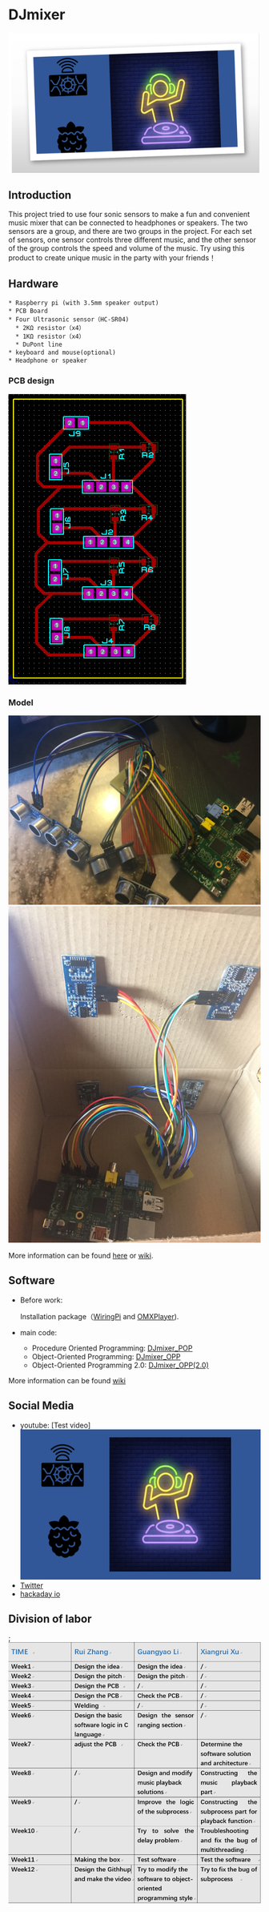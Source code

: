 # DJmixer
[![video](  https://github.com/GuangyaoLI/DJmixer/blob/master/DJmixer.png)](https://www.youtube.com/watch?v=tp2C-s11dhI)

Introduction
-----
This project tried to use four sonic sensors to make a fun and convenient music mixer that can be connected to headphones or speakers. 
The two sensors are a group, and there are two groups in the project. 
For each set of sensors,
one sensor controls three different music, and the other sensor of the group controls the speed and volume of the music.
Try using this product to create unique music in the party with your friends！

Hardware
-----
```
* Raspberry pi (with 3.5mm speaker output)
* PCB Board
* Four Ultrasonic sensor（HC-SR04)
  * 2KΩ resistor（x4）
  * 1KΩ resistor（x4）
  * DuPont line
* keyboard and mouse(optional)
* Headphone or speaker
```
### PCB design
![](https://github.com/GuangyaoLI/DJmixer/blob/master/hardware/layout.png)

### Model
![](https://github.com/GuangyaoLI/DJmixer/blob/master/img/Initial_model.jpg)
![](https://github.com/GuangyaoLI/DJmixer/blob/master/img/Inside_%20box.jpg)

More information can be found [here](https://github.com/GuangyaoLI/DJmixer/tree/master/hardware) or [wiki](https://github.com/GuangyaoLI/DJmixer/wiki/Hardware).

Software
-----

* Before work:

    Installation package（[WiringPi](http://wiringpi.com/download-and-install/) and [OMXPlayer](https://www.raspberrypi.org/documentation/raspbian/applications/omxplayer.md)).     
   

* main code:  
  * Procedure Oriented Programming: [DJmixer_POP](https://github.com/GuangyaoLI/DJmixer/tree/master/source%20code/DJmixer_POP)  
  * Object-Oriented Programming: [DJmixer_OPP](https://github.com/GuangyaoLI/DJmixer/tree/master/source%20code)  
  * Object-Oriented Programming 2.0: [DJmixer_OPP(2.0)](https://github.com/GuangyaoLI/DJmixer/tree/master/source%20code/DJmixer_OOP(2.0))

More information can be found [wiki](https://github.com/GuangyaoLI/DJmixer/wiki/Software)

Social Media
-----
* youtube: [Test video]
[![video](  https://github.com/GuangyaoLI/DJmixer/blob/master/img/introduction.png)](https://www.youtube.com/watch?v=tp2C-s11dhI)
* [Twitter](https://twitter.com/UofGd?lang=en)
* [hackaday io](https://hackaday.io/project/164857-djmixer)

Division of labor
-----
;![Image text](https://github.com/GuangyaoLI/DJmixer/blob/master/img/schedule.png)



